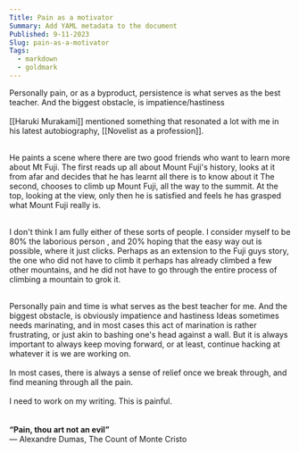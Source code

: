 ```yaml
---
Title: Pain as a motivator
Summary: Add YAML metadata to the document
Published: 9-11-2023
Slug: pain-as-a-motivator
Tags:
  - markdown
  - goldmark
---
```


Personally pain, or as a byproduct, persistence is what serves as the best teacher. And the biggest obstacle, is impatience/hastiness<br><br>
[[Haruki Murakami]] mentioned something that resonated a lot with me in his latest autobiography, [[Novelist as a profession]].<br><br>

He paints a scene where there are two good friends who want to learn more about Mt Fuji. The first reads up all about Mount Fuji's history, looks at it from afar and decides that he has learnt all there is to know about it 
The second, chooses to climb up Mount Fuji, all the way to the summit. At the top, looking at the view, only then he is satisfied and feels he has grasped what Mount Fuji really is.<br><br> 

I don't think I am fully either of these sorts of people. I consider myself to be 80% the laborious person , and 20% hoping that the easy way out is possible, where it just clicks. 
Perhaps as an extension to the Fuji guys story, the one who did not have to climb it perhaps has already climbed a few other mountains, and he did not have to go through the entire process of climbing a mountain to grok it. <br><br>

Personally pain and time is what serves as the best teacher for me. And the biggest obstacle, is obviously impatience and hastiness
Ideas sometimes needs marinating, and in most cases this act of marination is rather frustrating, or just akin to bashing one's head against a wall. But it is always important to always keep moving forward, or at least, continue hacking at whatever it is we are working on.<br><br>
In most cases, there is always a sense of relief once we break through, and find meaning through all the pain.<br><br>
I need to work on my writing. This is painful.
<br><br><br>
**“Pain, thou art not an evil”**<br>
― Alexandre Dumas, The Count of Monte Cristo 